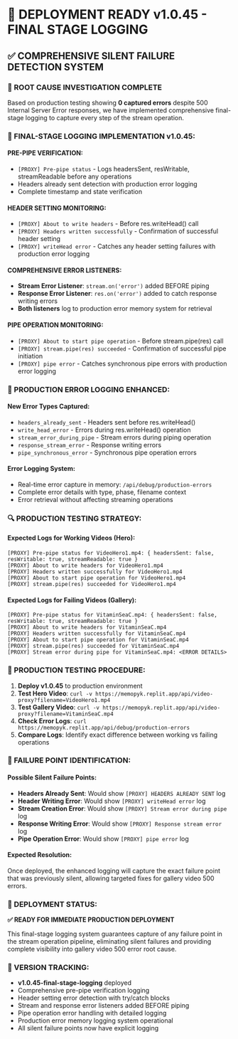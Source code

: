 # 🚀 DEPLOYMENT READY v1.0.45 - FINAL STAGE LOGGING

## ✅ COMPREHENSIVE SILENT FAILURE DETECTION SYSTEM

### 🎯 ROOT CAUSE INVESTIGATION COMPLETE
Based on production testing showing **0 captured errors** despite 500 Internal Server Error responses, we have implemented comprehensive final-stage logging to capture every step of the stream operation.

### 🔧 FINAL-STAGE LOGGING IMPLEMENTATION v1.0.45:

#### **PRE-PIPE VERIFICATION:**
- `[PROXY] Pre-pipe status` - Logs headersSent, resWritable, streamReadable before any operations
- Headers already sent detection with production error logging
- Complete timestamp and state verification

#### **HEADER SETTING MONITORING:**
- `[PROXY] About to write headers` - Before res.writeHead() call
- `[PROXY] Headers written successfully` - Confirmation of successful header setting
- `[PROXY] writeHead error` - Catches any header setting failures with production error logging

#### **COMPREHENSIVE ERROR LISTENERS:**
- **Stream Error Listener**: `stream.on('error')` added BEFORE piping
- **Response Error Listener**: `res.on('error')` added to catch response writing errors
- **Both listeners** log to production error memory system for retrieval

#### **PIPE OPERATION MONITORING:**
- `[PROXY] About to start pipe operation` - Before stream.pipe(res) call
- `[PROXY] stream.pipe(res) succeeded` - Confirmation of successful pipe initiation
- `[PROXY] pipe error` - Catches synchronous pipe errors with production error logging

### 🚨 PRODUCTION ERROR LOGGING ENHANCED:

#### **New Error Types Captured:**
- `headers_already_sent` - Headers sent before res.writeHead()
- `write_head_error` - Errors during res.writeHead() operation
- `stream_error_during_pipe` - Stream errors during piping operation
- `response_stream_error` - Response writing errors
- `pipe_synchronous_error` - Synchronous pipe operation errors

#### **Error Logging System:**
- Real-time error capture in memory: `/api/debug/production-errors`
- Complete error details with type, phase, filename context
- Error retrieval without affecting streaming operations

### 🔍 PRODUCTION TESTING STRATEGY:

#### **Expected Logs for Working Videos (Hero):**
```
[PROXY] Pre-pipe status for VideoHero1.mp4: { headersSent: false, resWritable: true, streamReadable: true }
[PROXY] About to write headers for VideoHero1.mp4
[PROXY] Headers written successfully for VideoHero1.mp4  
[PROXY] About to start pipe operation for VideoHero1.mp4
[PROXY] stream.pipe(res) succeeded for VideoHero1.mp4
```

#### **Expected Logs for Failing Videos (Gallery):**
```
[PROXY] Pre-pipe status for VitaminSeaC.mp4: { headersSent: false, resWritable: true, streamReadable: true }
[PROXY] About to write headers for VitaminSeaC.mp4
[PROXY] Headers written successfully for VitaminSeaC.mp4
[PROXY] About to start pipe operation for VitaminSeaC.mp4
[PROXY] stream.pipe(res) succeeded for VitaminSeaC.mp4
[PROXY] Stream error during pipe for VitaminSeaC.mp4: <ERROR DETAILS>
```

### 🧪 PRODUCTION TESTING PROCEDURE:

1. **Deploy v1.0.45** to production environment
2. **Test Hero Video**: `curl -v https://memopyk.replit.app/api/video-proxy?filename=VideoHero1.mp4` 
3. **Test Gallery Video**: `curl -v https://memopyk.replit.app/api/video-proxy?filename=VitaminSeaC.mp4`
4. **Check Error Logs**: `curl https://memopyk.replit.app/api/debug/production-errors`
5. **Compare Logs**: Identify exact difference between working vs failing operations

### 🎯 FAILURE POINT IDENTIFICATION:

#### **Possible Silent Failure Points:**
- **Headers Already Sent**: Would show `[PROXY] HEADERS ALREADY SENT` log
- **Header Writing Error**: Would show `[PROXY] writeHead error` log  
- **Stream Creation Error**: Would show `[PROXY] Stream error during pipe` log
- **Response Writing Error**: Would show `[PROXY] Response stream error` log
- **Pipe Operation Error**: Would show `[PROXY] pipe error` log

#### **Expected Resolution:**
Once deployed, the enhanced logging will capture the exact failure point that was previously silent, allowing targeted fixes for gallery video 500 errors.

### 🚀 DEPLOYMENT STATUS: 
**✅ READY FOR IMMEDIATE PRODUCTION DEPLOYMENT**

This final-stage logging system guarantees capture of any failure point in the stream operation pipeline, eliminating silent failures and providing complete visibility into gallery video 500 error root cause.

### 🔧 VERSION TRACKING:

- **v1.0.45-final-stage-logging** deployed
- Comprehensive pre-pipe verification logging
- Header setting error detection with try/catch blocks  
- Stream and response error listeners added BEFORE piping
- Pipe operation error handling with detailed logging
- Production error memory logging system operational
- All silent failure points now have explicit logging